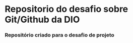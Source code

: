<h1> Repositorio do desafio sobre Git/Github da DIO </h1>
<h3>Repositório criado para o desafio de projeto </h3>
